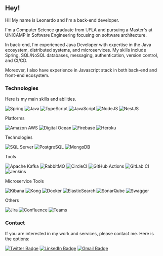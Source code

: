 ## Hey! 

Hi! My name is Leonardo and I'm a back-end developer.

I'm a Computer Science graduate from UFLA and pursuing a Master's at UNICAMP in Software Engineering focusing on software architecture.

In back-end, I'm experienced Java Developer with expertise in the Java ecosystem, distributed systems, and microservices. My skills include Spring, SQL/NoSQL databases, messaging, authentication, version control, and CI/CD.

Moreover, I also have experience in Javascript stack in both back-end and front-end ecosystem.

### Technologies

Here is my main skills and abilities.

<!-- [texto](imagem) -->
![Spring](https://img.shields.io/badge/Spring-6DB33F?style=for-the-badge&logo=spring&logoColor=white)
![Java](https://img.shields.io/badge/Java-ED8B00?style=for-the-badge&logo=java&logoColor=white)
![TypeScript](https://img.shields.io/badge/TypeScript-007ACC?style=for-the-badge&logo=typescript&logoColor=white)
![JavaScript](https://img.shields.io/badge/JavaScript-323330?style=for-the-badge&logo=javascript&logoColor=F7DF1E)
![NodeJS](https://img.shields.io/badge/Node.js-43853D?style=for-the-badge&logo=node.js&logoColor=white)
![NestJS](https://img.shields.io/badge/nestjs-%23E0234E.svg?style=for-the-badge&logo=nestjs&logoColor=white)

Platforms

![Amazon AWS](https://img.shields.io/badge/Amazon_AWS-232F3E?style=for-the-badge&logo=amazon-aws&logoColor=white)
![Digital Ocean](https://img.shields.io/badge/Digital%20Ocean-0080FF?style=for-the-badge&logo=digitalocean&logoColor=white)
![Firebase](https://img.shields.io/badge/Firebase-F29D0C?style=for-the-badge&logo=firebase&logoColor=white)
![Heroku](https://img.shields.io/badge/Heroku-430098?style=for-the-badge&logo=heroku&logoColor=white)

Technologies

![SQL Server](https://img.shields.io/badge/SQL%20Server-CC2927?style=for-the-badge&logo=microsoft%20sql%20server&logoColor=white)
![PostgreSQL](https://img.shields.io/badge/PostgreSQL-316192?style=for-the-badge&logo=postgresql&logoColor=white)
![MongoDB](https://img.shields.io/badge/MongoDB-4EA94B?style=for-the-badge&logo=mongodb&logoColor=white)

Tools

![Apache Kafka](https://img.shields.io/badge/Apache%20Kafka-000?style=for-the-badge&logo=apachekafka)
![RabbitMQ](https://img.shields.io/badge/Rabbitmq-FF6600?style=for-the-badge&logo=rabbitmq&logoColor=white)
![CircleCI](https://img.shields.io/badge/circle%20ci-%23161616.svg?style=for-the-badge&logo=circleci&logoColor=white)
![GitHub Actions](https://img.shields.io/badge/github%20actions-%232671E5.svg?style=for-the-badge&logo=githubactions&logoColor=white)
![GitLab CI](https://img.shields.io/badge/gitlab%20ci-%23181717.svg?style=for-the-badge&logo=gitlab&logoColor=white)
![Jenkins](https://img.shields.io/badge/jenkins-%232C5263.svg?style=for-the-badge&logo=jenkins&logoColor=white)

Microservice Tools

![Kibana](https://img.shields.io/badge/Kibana-316192?style=for-the-badge&logo=kibana&logoColor=white)
![Kong](https://img.shields.io/badge/Kong-e0e0e0?style=for-the-badge&logo=kong&logoColor=080A13)
![Docker](https://img.shields.io/badge/docker-%230db7ed.svg?style=for-the-badge&logo=docker&logoColor=white)
![ElasticSearch](https://img.shields.io/badge/-ElasticSearch-005571?style=for-the-badge&logo=elasticsearch)
![SonarQube](https://img.shields.io/badge/SonarQube-black?style=for-the-badge&logo=sonarqube&logoColor=4E9BCD)
![Swagger](https://img.shields.io/badge/-Swagger-%23Clojure?style=for-the-badge&logo=swagger&logoColor=white)
![]()

Others

![Jira](https://img.shields.io/badge/Jira-316192?style=for-the-badge&logo=jira&logoColor=white)
![Confluence](https://img.shields.io/badge/confluence-%23172BF4.svg?style=for-the-badge&logo=confluence&logoColor=white)
![Teams](https://img.shields.io/badge/Microsoft%20Teams-316192?style=for-the-badge&logo=microsoftteams&logoColor=white)

### Contact

If you are interested in my work and services, please contact me. Here is the options:

[![Twitter Badge](https://img.shields.io/badge/Instagram-E4405F?style=for-the-badge&logo=instagram&logoColor=white)](https://instagram.com/lhleonardo)
[![LinkedIn Badge](https://img.shields.io/badge/LinkedIn-0077B5?style=for-the-badge&logo=linkedin&logoColor=white)](https://www.linkedin.com/in/leonardohbraz/)
[![Gmail Badge](https://img.shields.io/badge/Gmail-D14836?style=for-the-badge&logo=gmail&logoColor=white)](mailto:lhleonardo05@gmail.com)
